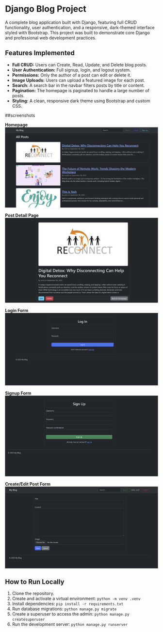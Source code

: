 # Django Blog Project

A complete blog application built with Django, featuring full CRUD functionality, user authentication, and a responsive, dark-themed interface styled with Bootstrap. This project was built to demonstrate core Django and professional web development practices.

## Features Implemented

* **Full CRUD:** Users can Create, Read, Update, and Delete blog posts.
* **User Authentication:** Full signup, login, and logout system.
* **Permissions:** Only the author of a post can edit or delete it.
* **Image Uploads:** Users can upload a featured image for each post.
* **Search:** A search bar in the navbar filters posts by title or content.
* **Pagination:** The homepage is paginated to handle a large number of posts.
* **Styling:** A clean, responsive dark theme using Bootstrap and custom CSS.

##screenshots

**Homepage**
![Homepage showing a list of blog posts](./screenshots/homepage.png)

**Post Detail Page**
![A single blog post with its image and content](./screenshots/detail-page.png)

**Login Form**
![The styled login form in a centered card](./screenshots/login-form.png)

**Signup Form**
![A styled signup form in a centered card](./screenshots/signup-page.png)

**Create/Edit Post Form**
![The form for creating and editing posts](./screenshots/post-form.png)

## How to Run Locally

1.  Clone the repository.
2.  Create and activate a virtual environment: `python -m venv .venv`
3.  Install dependencies: `pip install -r requirements.txt`
4.  Run database migrations: `python manage.py migrate`	
5.  Create a superuser to access the admin: `python manage.py createsuperuser`
6.  Run the development server: `python manage.py runserver`